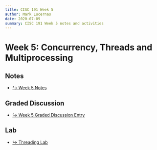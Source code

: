 ```yaml
---
title: CISC 191 Week 5
author: Mark Lucernas
date: 2020-07-09
summary: CISC 191 Week 5 notes and activities
---
```



# Week 5: Concurrency, Threads and Multiprocessing

## Notes

- [↪ Week 5 Notes](notes/index)


## Graded Discussion

- [↪ Week 5 Graded Discussion Entry](graded_discussion)


## Lab

- [↪ Threading Lab](lab)

